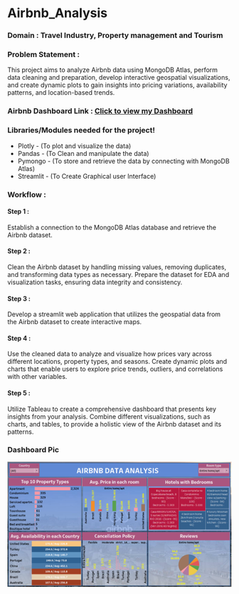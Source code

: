 # Airbnb_Analysis

### **Domain** : **Travel Industry, Property management and Tourism**

### **Problem Statement :**
  This project aims to analyze Airbnb data using MongoDB Atlas, perform data cleaning and preparation, develop interactive geospatial visualizations, and create dynamic plots to gain insights into pricing variations, availability patterns, and location-based trends.

### Airbnb Dashboard Link : [Click to view my Dashboard](https://public.tableau.com/app/profile/aravinth.ramesh8737/viz/Airbnb_17028350777250/airbnbdataanalysis#1)

### Libraries/Modules needed for the project!
- Plotly - (To plot and visualize the data)
- Pandas - (To Clean and manipulate the data)
- Pymongo - (To store and retrieve the data by connecting with MongoDB Atlas)
- Streamlit - (To Create Graphical user Interface)

### Workflow :

#### Step 1 :
  Establish a connection to the MongoDB Atlas database and retrieve the Airbnb dataset. 
#### Step 2 : 
  Clean the Airbnb dataset by handling missing values, removing duplicates, and transforming data types as necessary. Prepare the dataset for EDA and visualization tasks, ensuring data integrity and consistency.
#### Step 3 :
  Develop a streamlit web application that utilizes the geospatial data from the Airbnb dataset to create interactive maps.
#### Step 4 :
  Use the cleaned data to analyze and visualize how prices vary across different locations, property types, and seasons. Create dynamic plots and charts that enable users to explore price trends, outliers, and correlations with other variables.
#### Step 5 :
  Utilize Tableau to create a comprehensive dashboard that presents key insights from your analysis. Combine different visualizations, such as charts, and tables, to provide a holistic view of the Airbnb dataset and its patterns.

### Dashboard Pic

![image](https://github.com/AravinthRubala/Airbnb_data_Analysis/blob/main/Airbnb%20dashboard.png)
